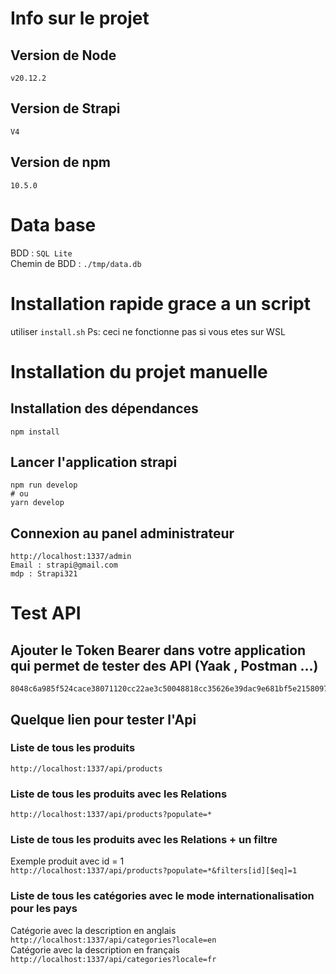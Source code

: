 # Info sur le projet

## Version de Node

`v20.12.2`

## Version de Strapi

`V4`

## Version de npm

`10.5.0`

# Data base

BDD : `SQL Lite` \
Chemin de BDD : `./tmp/data.db`

# Installation rapide grace a un script

utiliser `install.sh`
Ps: ceci ne fonctionne pas si vous etes sur WSL

# Installation du projet manuelle

## Installation des dépendances

`npm install`

## Lancer l'application strapi

```
npm run develop
# ou
yarn develop
```

## Connexion au panel administrateur

```
http://localhost:1337/admin
Email : strapi@gmail.com
mdp : Strapi321
```

# Test API

## Ajouter le Token Bearer dans votre application qui permet de tester des API (Yaak , Postman ...)

```
8048c6a985f524cace38071120cc22ae3c50048818cc35626e39dac9e681bf5e2158097d638e6bdc671bd3be523f38e19b4be5b4b1b068133aee6d6d3802a9628dab867377886c654a218062d93b3f3d40cabd0b16578d3bb0347fc034999aa000768ad76fe190f0fc11aeeaa92a421529be63e04c3de10540c3e8eba1d42431
```

## Quelque lien pour tester l'Api

### Liste de tous les produits

`http://localhost:1337/api/products`

### Liste de tous les produits avec les Relations

`http://localhost:1337/api/products?populate=*`

### Liste de tous les produits avec les Relations + un filtre

Exemple produit avec id = 1 \
`http://localhost:1337/api/products?populate=*&filters[id][$eq]=1`

### Liste de tous les catégories avec le mode internationalisation pour les pays

Catégorie avec la description en anglais \
`http://localhost:1337/api/categories?locale=en` \
Catégorie avec la description en français \
`http://localhost:1337/api/categories?locale=fr`
